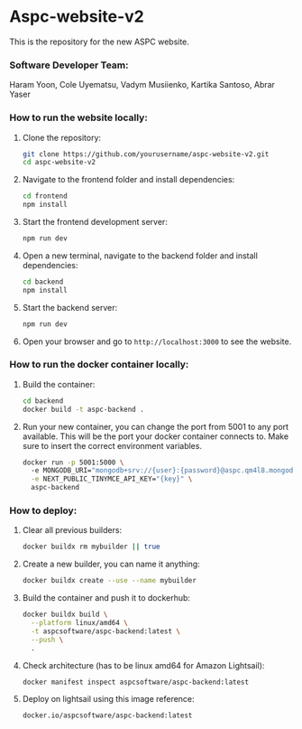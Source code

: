 # Aspc-website-v2

This is the repository for the new ASPC website. 

### Software Developer Team:
Haram Yoon,
Cole Uyematsu,
Vadym Musiienko,
Kartika Santoso,
Abrar Yaser


### How to run the website locally:
1. Clone the repository:
    ```bash
    git clone https://github.com/yourusername/aspc-website-v2.git
    cd aspc-website-v2
    ```

2. Navigate to the frontend folder and install dependencies:
    ```bash
    cd frontend
    npm install
    ```

3. Start the frontend development server:
    ```bash
    npm run dev
    ```

4. Open a new terminal, navigate to the backend folder and install dependencies:
    ```bash
    cd backend
    npm install
    ```

5. Start the backend server:
    ```bash
    npm run dev
    ```

6. Open your browser and go to `http://localhost:3000` to see the website.

### How to run the docker container locally:

1. Build the container:
    ```bash
    cd backend  
    docker build -t aspc-backend . 
    ```  

2. Run your new container, you can change the port from 5001 to any port available. This will be the port your docker container connects to. Make sure to insert the correct environment variables.
    ```bash
    docker run -p 5001:5000 \                                                         
      -e MONGODB_URI="mongodb+srv://{user}:{password}@aspc.qm4l8.mongodb.net/school-platform?retryWrites=true&w=majority&appName=ASPC" \
      -e NEXT_PUBLIC_TINYMCE_API_KEY="{key}" \
      aspc-backend
    ```

### How to deploy:

1. Clear all previous builders:
    ```bash
    docker buildx rm mybuilder || true
    ```

2. Create a new builder, you can name it anything:
    ```bash
    docker buildx create --use --name mybuilder
    ```

3. Build the container and push it to dockerhub:
    ```bash
    docker buildx build \
      --platform linux/amd64 \
      -t aspcsoftware/aspc-backend:latest \
      --push \
      .
    ```

4. Check architecture (has to be linux amd64 for Amazon Lightsail):
    ```bash
    docker manifest inspect aspcsoftware/aspc-backend:latest
    ```

5. Deploy on lightsail using this image reference:
    ```bash
    docker.io/aspcsoftware/aspc-backend:latest
    ```

